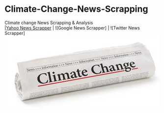 # Climate-Change-News-Scrapping
Climate change News Scrapping &amp; Analysis
</br>
|[Yahoo News Scrapper](https://github.com/Wycliffe-Mwebi/Climate-Change-News-Scrapping/tree/main/Yahoo_News_Scrapper) | ![Google News Scrapper] | ![Twitter News Scrapper]
</br>
![screenshot](climate.jpg)
